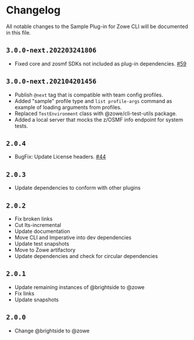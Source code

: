 # Changelog

All notable changes to the Sample Plug-in for Zowe CLI will be documented in this file.

## `3.0.0-next.202203241806`

- Fixed core and zosmf SDKs not included as plug-in dependencies. [#59](https://github.com/zowe/zowe-cli-sample-plugin/issues/59)

## `3.0.0-next.202104201456`

- Publish `@next` tag that is compatible with team config profiles.
- Added "sample" profile type and `list profile-args` command as example of loading arguments from profiles.
- Replaced `TestEnvironment` class with @zowe/cli-test-utils package.
- Added a local server that mocks the z/OSMF info endpoint for system tests.

## `2.0.4`

- BugFix: Update License headers. [#44](https://github.com/zowe/zowe-cli-sample-plugin/issues/44)

## `2.0.3`

- Update dependencies to conform with other plugins

## `2.0.2`

- Fix broken links
- Cut lts-incremental
- Update documentation
- Move CLI and Imperative into dev dependencies
- Update test snapshots
- Move to Zowe artifactory
- Update dependencies and check for circular dependencies

## `2.0.1`

- Update remaining instances of @brightside to @zowe
- Fix links
- Update snapshots

## `2.0.0`

- Change @brightside to @zowe